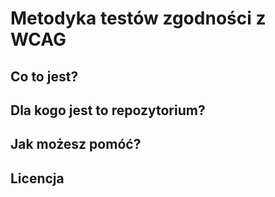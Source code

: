 # Metodyka testów zgodności z WCAG
## Co to jest?


## Dla kogo jest to repozytorium?

## Jak możesz pomóć?


## Licencja
